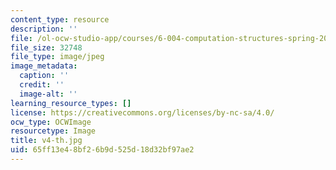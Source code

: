 ```yaml
---
content_type: resource
description: ''
file: /ol-ocw-studio-app/courses/6-004-computation-structures-spring-2017/65ff13e48bf26b9d525d18d32bf97ae2_v4-th.jpg
file_size: 32748
file_type: image/jpeg
image_metadata:
  caption: ''
  credit: ''
  image-alt: ''
learning_resource_types: []
license: https://creativecommons.org/licenses/by-nc-sa/4.0/
ocw_type: OCWImage
resourcetype: Image
title: v4-th.jpg
uid: 65ff13e4-8bf2-6b9d-525d-18d32bf97ae2
---
```

